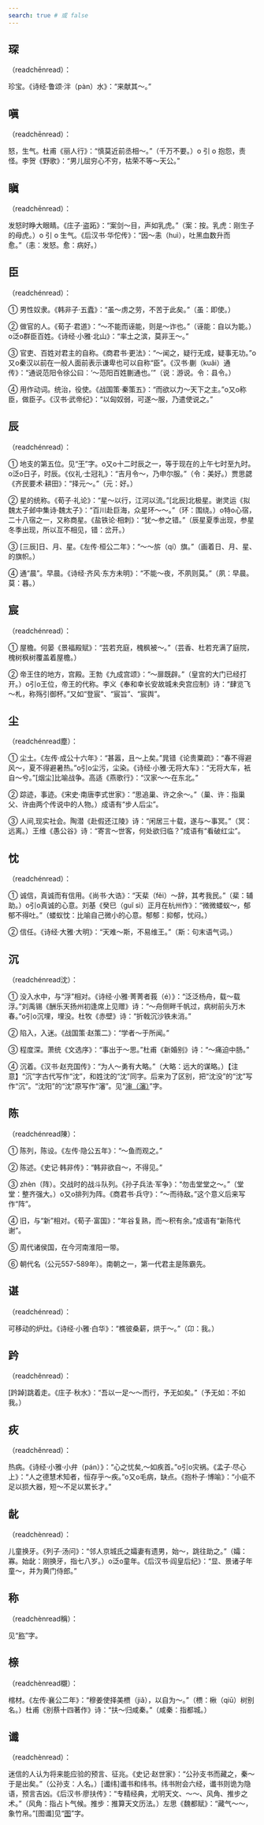 ```yaml
---
search: true # 或 false
---
```


## 琛

（readchēnread）：

珍宝。《诗经·鲁颂·泮（pàn）水》：“来献其～。”

## 嗔

（readchēnread）：

怒，生气。杜甫《丽人行》：“慎莫近前丞相～。”（千万不要。）o 引 o 抱怨，责怪。李贺《野歌》：“男儿屈穷心不穷，枯荣不等～天公。”

## 瞋

（readchēnread）：

发怒时睁大眼睛。《庄子·盗跖》：“案剑～目，声如乳虎。”（案：按。乳虎：刚生子的母虎。）o 引 o 生气。《后汉书·华佗传》：“因～恚（huì），吐黑血数升而愈。”（恚：发怒。愈：病好。）

## 臣

（readchénread）：

➀ 男性奴隶。《韩非子·五蠹》：“虽～虏之劳，不苦于此矣。”（虽：即使。）

➁ 做官的人。《荀子·君道》：“～不能而诬能，则是～诈也。”（诬能：自以为能。）o泛o群臣百姓。《诗经·小雅·北山》：“率土之滨，莫非王～。”

➂ 官吏、百姓对君主的自称。《商君书·更法》：“～闻之，疑行无成，疑事无功。”o又o秦汉以前在一般人面前表示谦卑也可以自称“臣”。《汉书·蒯（kuǎi）通传》：“通说范阳令徐公曰：‘～范阳百姓蒯通也。’”（说：游说。令：县令。）

➃ 用作动词。统治，役使。《战国策·秦策五》：“而欲以力～天下之主。”o又o称臣，做臣子。《汉书·武帝纪》：“以匈奴弱，可遂～服，乃遣使说之。”

## 辰

（readchénread）：

➀ 地支的第五位。见“[干](../G/gan#干1)”字。o又o十二时辰之一，等于现在的上午七时至九时。o泛o日子，时辰。《仪礼·士冠礼》：“吉月令～，乃申尔服。”（令：美好。）贾思勰《齐民要术·耕田》：“择元～。”（元：好。）

➁ 星的统称。《荀子·礼论》：“星～以行，江河以流。”[北辰]北极星。谢灵运《拟魏太子邺中集诗·魏太子》：“百川赴巨海，众星环～～。”（环：围绕。）o特o心宿，二十八宿之一，又称商星。《盐铁论·相刺》：“犹～参之错。”（辰星夏季出现，参星冬季出现，所以互不相见，错：岔开。）

➂ [三辰]日、月、星。《左传·桓公二年》：“～～旂（qí）旗。”（画着日、月、星、的旗帜。）

➃ 通“晨”。早晨。《诗经·齐风·东方未明》：“不能～夜，不夙则莫。”（夙：早晨。莫：暮。）

## 宸

（readchénread）：

➀ 屋檐。何晏《景福殿赋》：“芸若充庭，槐枫被～。”（芸香、杜若充满了庭院，槐树枫树覆盖着屋檐。）

➁ 帝王住的地方，宫殿。王勃《九成宫颂》：“～扉既辟。”（皇宫的大门已经打开。）o引o王位，帝王的代称。李义《奉和幸长安故城未央宫应制》诗：“肆览飞～札，称殇引御杯。”又如“登宸”、“宸旨”、“宸舆”。

## 尘

（readchénread塵）：

➀ 尘土。《左传·成公十六年》：“甚嚣，且～上矣。”晁错《论贵粟疏》：“春不得避风～，夏不得避暑热。”o引o尘污，尘染。《诗经·小雅·无将大车》：“无将大车，衹自～兮。”[烟尘]比喻战争。高适《燕歌行》：“汉家～～在东北。”

➁ 踪迹，事迹。《宋史·南唐李式世家》：“思追巢、许之余～。”（巢、许：指巢父、许由两个传说中的人物。）成语有“步人后尘”。

➂ 人间,现实社会。陶潜《赴假还江陵》诗：“闲居三十载，遂与～事冥。”（冥：远离。）王维《愚公谷》诗：“寄言～世客，何处欲归临？”成语有“看破红尘”。

## 忱

（readchénread）：

➀ 诚信，真诚而有信用。《尚书·大诰》：“天棐（fěi）～辞，其考我民。”（棐：辅助。）o引o真诚的心意。刘基《癸巳（guǐ sì）正月在杭州作》：“微微蝼蚁～，郁郁不得吐。”（蝼蚁忱：比喻自己微小的心意。郁郁：抑郁，忧闷。）

➁ 信任。《诗经·大雅·大明》：“天难～斯，不易维王。”（斯：句末语气词。）

## 沉

（readchénread沈）：

➀ 没入水中，与“浮”相对。《诗经·小雅·菁菁者莪（é）》：“泛泛杨舟，载～载浮。”刘禹锡《酬乐天扬州初逢席上见赠》诗：“～舟侧畔千帆过，病树前头万木春。”o引o沉埋，埋没。杜牧《赤壁》诗：“折戟沉沙铁未消。”

➁ 陷入，入迷。《战国策·赵策二》：“学者～于所闻。”

➂ 程度深。萧统《文选序》：“事出于～思。”杜甫《新婚别》诗：“～痛迫中肠。”

➃ 沉着。《汉书·赵充国传》：“为人～勇有大略。”（大略：远大的谋略。）【注意】“沉”字古代写作“沈”，和姓沈的“沈”同字。后来为了区别，把“沈没”的“沈”写作“沉”。“沈阳”的“沈”原写作“瀋”。见“[渖（瀋）](../S/shen#渖)”字。

## 陈

（readchénread陳）：

➀ 陈列，陈设。《左传·隐公五年》：“～鱼而观之。”

➁ 陈述。《史记·韩非传》：“韩非欲自～，不得见。”

➂ zhèn（阵）。交战时的战斗队列。《孙子兵法·军争》：“勿击堂堂之～。”（堂堂：整齐强大。）o又o排列为阵。《商君书·兵守》：“～而待敌。”这个意义后来写作“阵”。

➃ 旧，与“新”相对。《荀子·富国》：“年谷复熟，而～积有余。”成语有“新陈代谢”。

➄ 周代诸侯国，在今河南淮阳一带。

➅ 朝代名（公元557-589年）。南朝之一，第一代君主是陈霸先。

## 谌

（readchénread）：

可移动的炉灶。《诗经·小雅·白华》：“樵彼桑薪，<ac-font-source text="卬" :explain="{pinyin:'áng',explain:[{explain:'第一人称代词。我。',source:'古汉语字典'}],more:'../A/ang#卬'}" />烘于～。”（卬：我。）

## 趻

（readchěnread）：

[趻踔]跳着走。《庄子·秋水》：“吾以一足～～而行，予无如矣。”（予无如：不如我。）

## 疢

（readchěnread）：

热病。《诗经·小雅·小弁（pán）》：“心之忧矣,～如疾首。”o引o灾祸。《孟子·尽心上》：“人之德慧术知者，恒存乎～疾。”o又o毛病，缺点。《抱朴子·博喻》：“小疵不足以损大器，短～不足以累长才。”

## 龀

（readchènread）：

儿童换牙。《列子·汤问》：“邻人京城氏之孀妻有遗男，始～，跳往助之。”（孀：寡。始龀：刚换牙，指七八岁。）o泛o童年。《后汉书·阎皇后纪》：“显、景诸子年童～，并为黄门侍郎。”

## 称

（readchènread稱）：

见“[称](./cheng#称)”字。

## 榇

（readchènread櫬）：

棺材。《左传·襄公二年》：“穆姜使择美槚（jiǎ），以自为～。”（槚：楸（qiū）树别名。）杜甫《别蔡十四著作》诗：“扶～归咸秦。”（咸秦：指都城。）

## 谶

（readchènread）：

迷信的人认为将来能应验的预言、征兆。《史记·赵世家》：“公孙支书而藏之，秦～于是出矣。”（公孙支：人名。）[谶纬]谶书和纬书。纬书附会六经，谶书则诡为隐语，预言吉凶。《后汉书·廖扶传》：“专精经典，尤明天文、～～、风角、推步之术。”（风角：指占卜气候。推步：推算天文历法。）左思《魏都赋》：“藏气～～，<ac-font-source text="𮤲" :explain="{pinyin:'bì',explain:[{explain:'闭门。',source:'古汉语字典'}],more:'../B/bi#𮤲'}" />象竹帛。”[图谶]见“[图](../T/tu#图)”字。